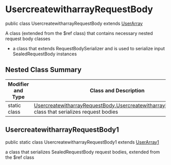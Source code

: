 # UsercreatewitharrayRequestBody

public class UsercreatewitharrayRequestBody extends [UserArray](../../../components/requestbodies/UserArray.md)

A class (extended from the $ref class) that contains necessary nested request body classes
- a class that extends RequestBodySerializer and is used to serialize input SealedRequestBody instances

## Nested Class Summary
| Modifier and Type | Class and Description |
| ----------------- | --------------------- |
| static class | [UsercreatewitharrayRequestBody.UsercreatewitharrayRequestBody1](#usercreatewitharrayrequestbody1)<br> class that serializes request bodies |

## UsercreatewitharrayRequestBody1
public static class UsercreatewitharrayRequestBody1 extends [UserArray1](../../../components/requestbodies/UserArray.md#userarray1)<br>

a class that serializes SealedRequestBody request bodies, extended from the $ref class

